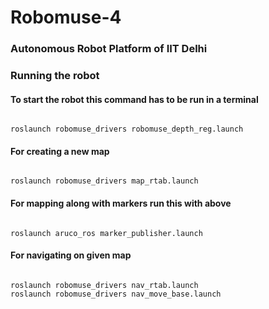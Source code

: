 # Robomuse-4
<h3> Autonomous Robot Platform of IIT Delhi </h3>
<h3> Running the robot</h3>
<h4> To start the robot this command has to be run in a terminal</h4>
<code>
roslaunch robomuse_drivers robomuse_depth_reg.launch
</code>
<h4>For creating a new map</h4>
<code>
roslaunch robomuse_drivers map_rtab.launch
</code>
<h4>For mapping along with markers run this with above</h4>
<code>
roslaunch aruco_ros marker_publisher.launch
</code>

<h4>For navigating on given map </h4>
<code>
roslaunch robomuse_drivers nav_rtab.launch
roslaunch robomuse_drivers nav_move_base.launch
</code>